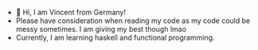 - 👋 Hi, I am Vincent from Germany!
- Please have consideration when reading my code as my code could be messy sometimes. I am giving my best though lmao
- Currently, I am learning haskell and functional programming.
